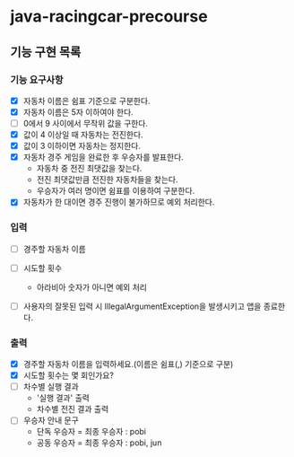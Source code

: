 # java-racingcar-precourse

## 기능 구현 목록

### 기능 요구사항

- [X] 자동차 이름은 쉼표 기준으로 구분한다.
- [X] 자동차 이름은 5자 이하여야 한다.
- [ ] 0에서 9 사이에서 무작위 값을 구한다.
- [X] 값이 4 이상일 때 자동차는 전진한다.
- [X] 값이 3 이하이면 자동차는 정지한다.
- [X] 자동차 경주 게임을 완료한 후 우승자를 발표한다.
    - 자동차 중 전진 최댓값을 찾는다.
    - 전진 최댓값만큼 전진한 자동차들을 찾는다.
    - 우승자가 여러 명이면 쉼표를 이용하여 구분한다.
- [X] 자동차가 한 대이면 경주 진행이 불가하므로 예외 처리한다.

### 입력

- [ ] 경주할 자동차 이름

- [ ] 시도할 횟수
    - 아라비아 숫자가 아니면 예외 처리

- [ ] 사용자의 잘못된 입력 시 IllegalArgumentException을 발생시키고 앱을 종료한다.

### 출력

- [X] 경주할 자동차 이름을 입력하세요.(이름은 쉼표(,) 기준으로 구분)
- [X] 시도할 횟수는 몇 회인가요?
- [ ] 차수별 실행 결과
    - '실행 결과' 출력
    - 차수별 전진 결과 출력
- [ ] 우승자 안내 문구
    - 단독 우승자 = 최종 우승자 : pobi
    - 공동 우승자 = 최종 우승자 : pobi, jun